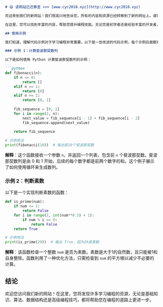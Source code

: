 ```markdown
# 😃 该网站已迁移至 >>> [www.cyc2018.xyz](http://www.cyc2018.xyz)

欢迎来到我们的新网站！我们很高兴地告诉您，所有的内容和资源已经转移到了新的网址上。请您访问 [www.cyc2018.xyz](http://www.cyc2018.xyz) 获取最新的程序设计笔记、算法解读、数据结构学习材料以及更多的编程教程。

在这里，您可以找到丰富的内容，帮助您提升编程技能。无论您是初学者还是经验丰富的开发者，我们的目标是为您提供高质量的资源。

## 使用示例

我们知道，理解代码示例对于学习编程非常重要。以下是一些改进的代码示例，每个示例后面都有详细说明，帮助您更好地理解其背后的逻辑。

### 示例 1：计算斐波那契数列

以下是如何使用 Python 计算斐波那契数列的示例：

```python
def fibonacci(n):
    if n <= 0:
        return []
    elif n == 1:
        return [0]
    elif n == 2:
        return [0, 1]
    
    fib_sequence = [0, 1]
    for i in range(2, n):
        next_value = fib_sequence[i - 1] + fib_sequence[i - 2]
        fib_sequence.append(next_value)
    
    return fib_sequence

# 示例用法
print(fibonacci(10))  # 输出前10个斐波那契数
```

**解释**：这个函数接收一个参数 `n`，并返回一个列表，包含前 `n` 个斐波那契数。斐波那契数列是由 0 和 1 开始，后续的每个数字都是前两个数字的和。这个例子展示了如何使用循环来生成数列。

### 示例 2：判断素数

以下是一个实现判断素数的函数：

```python
def is_prime(num):
    if num <= 1:
        return False
    for i in range(2, int(num**0.5) + 1):
        if num % i == 0:
            return False
    return True

# 示例用法
print(is_prime(29))  # 输出 True，因为29是素数
```

**解释**：该函数检查一个整数 `num` 是否为素数。素数是大于1的自然数，且只能被1和自身整除。函数利用了一种优化方法，只需检查到 `num` 的平方根以减少不必要的计算。

## 结论

欢迎您访问我们新的网站！在这里，您将发现许多学习编程的资源，无论是基础知识、算法、数据结构还是高级编程技巧，都将帮助您在编程的道路上更进一步。
```